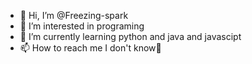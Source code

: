 - 👋 Hi, I’m @Freezing-spark
- 👀 I’m interested in programing
- 🌱 I’m currently learning python and java and javascipt
- 📫 How to reach me I don't know🤣

<!---
Freezing-spark/Freezing-spark is a ✨ special ✨ repository because its `README.md` (this file) appears on your GitHub profile.
You can click the Preview link to take a look at your changes.
--->
